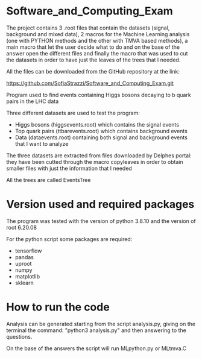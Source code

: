 # Software_and_Computing_Exam

The project contains 3 .root files that contain the datasets (signal, background and mixed data), 2 macros for the Machine Learning analysis (one with PYTHON methods and the other with TMVA based methods), a main macro that let the user decide what to do and on the base of the answer open the different files and finally the macro that was used to cut the datasets in order to have just the leaves of the trees that I needed.

All the files can be downloaded from the GitHub repository at the link:

https://github.com/SofiaStrazzi/Software_and_Computing_Exam.git

Program used to find events containing Higgs bosons decaying to b quark pairs in the LHC data

Three different datasets are used to test the program:
- Higgs bosons (higgsevents.root) which contains the signal events
- Top quark pairs (ttbarevents.root) which contains background events
- Data (dataevents.root) containing both signal and background events that I want to analyze

The three datasets are extracted from files downloaded by Delphes portal:
they have been cutted through the macro copyleaves in order to obtain smaller files with just the information that I needed

All the trees are called EventsTree 


# Version used and required packages

The program was tested with the version of python 3.8.10 and the version of root 6.20.08

For the python script some packages are required:
- tensorflow
- pandas
- uproot
- numpy
- matplotlib
- sklearn


# How to run the code 

Analysis can be generated starting from the script analysis.py, giving on the terminal the command:
"python3 analysis.py" 
and then answering to the questions.

On the base of the answers the script will run MLpython.py or MLtmva.C
